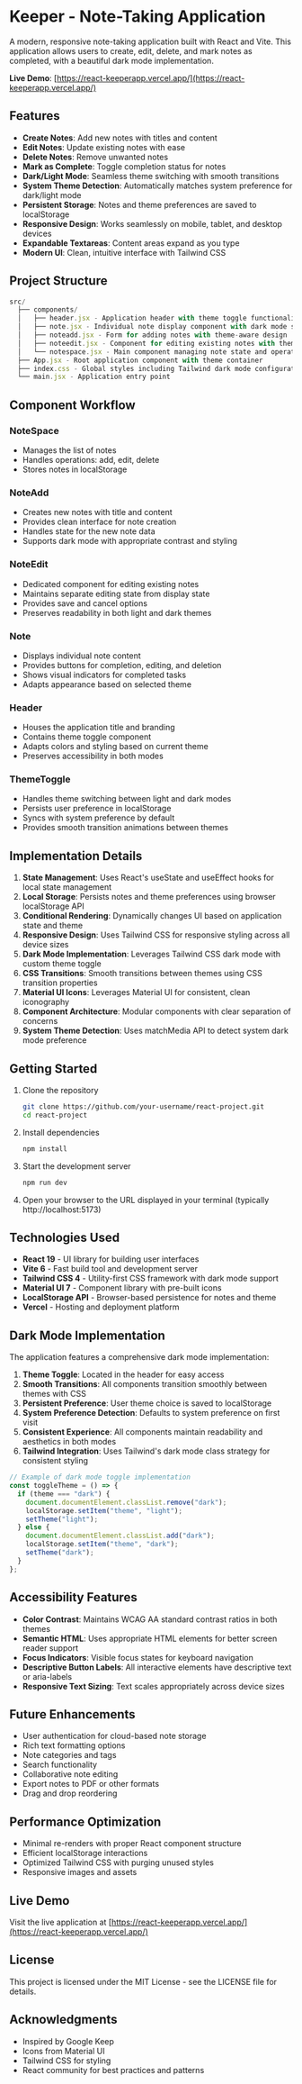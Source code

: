 # Keeper - Note-Taking Application

A modern, responsive note-taking application built with React and Vite. This application allows users to create, edit, delete, and mark notes as completed, with a beautiful dark mode implementation.

**Live Demo**: [https://react-keeperapp.vercel.app/](https://react-keeperapp.vercel.app/)


## Features

- **Create Notes**: Add new notes with titles and content
- **Edit Notes**: Update existing notes with ease
- **Delete Notes**: Remove unwanted notes
- **Mark as Complete**: Toggle completion status for notes
- **Dark/Light Mode**: Seamless theme switching with smooth transitions
- **System Theme Detection**: Automatically matches system preference for dark/light mode
- **Persistent Storage**: Notes and theme preferences are saved to localStorage
- **Responsive Design**: Works seamlessly on mobile, tablet, and desktop devices
- **Expandable Textareas**: Content areas expand as you type
- **Modern UI**: Clean, intuitive interface with Tailwind CSS

## Project Structure
```javascript
src/
  ├── components/
  │   ├── header.jsx - Application header with theme toggle functionality
  │   ├── note.jsx - Individual note display component with dark mode styling
  │   ├── noteadd.jsx - Form for adding notes with theme-aware design
  │   ├── noteedit.jsx - Component for editing existing notes with theme support
  │   └── notespace.jsx - Main component managing note state and operations
  ├── App.jsx - Root application component with theme container
  ├── index.css - Global styles including Tailwind dark mode configuration
  └── main.jsx - Application entry point
```

## Component Workflow

### NoteSpace

- Manages the list of notes
- Handles operations: add, edit, delete
- Stores notes in localStorage

### NoteAdd

- Creates new notes with title and content
- Provides clean interface for note creation
- Handles state for the new note data
- Supports dark mode with appropriate contrast and styling

### NoteEdit

- Dedicated component for editing existing notes
- Maintains separate editing state from display state
- Provides save and cancel options
- Preserves readability in both light and dark themes

### Note

- Displays individual note content
- Provides buttons for completion, editing, and deletion
- Shows visual indicators for completed tasks
- Adapts appearance based on selected theme

### Header

- Houses the application title and branding
- Contains theme toggle component
- Adapts colors and styling based on current theme
- Preserves accessibility in both modes

### ThemeToggle

- Handles theme switching between light and dark modes
- Persists user preference in localStorage
- Syncs with system preference by default
- Provides smooth transition animations between themes

## Implementation Details

1. **State Management**: Uses React's useState and useEffect hooks for local state management
2. **Local Storage**: Persists notes and theme preferences using browser localStorage API
3. **Conditional Rendering**: Dynamically changes UI based on application state and theme
4. **Responsive Design**: Uses Tailwind CSS for responsive styling across all device sizes
5. **Dark Mode Implementation**: Leverages Tailwind CSS dark mode with custom theme toggle
6. **CSS Transitions**: Smooth transitions between themes using CSS transition properties
7. **Material UI Icons**: Leverages Material UI for consistent, clean iconography
8. **Component Architecture**: Modular components with clear separation of concerns
9. **System Theme Detection**: Uses matchMedia API to detect system dark mode preference

## Getting Started

1. Clone the repository
   ```bash
   git clone https://github.com/your-username/react-project.git
   cd react-project
   ```

2. Install dependencies
   ```bash
   npm install
   ```

3. Start the development server
   ```bash
   npm run dev
   ```

4. Open your browser to the URL displayed in your terminal (typically http://localhost:5173)

## Technologies Used

- **React 19** - UI library for building user interfaces
- **Vite 6** - Fast build tool and development server
- **Tailwind CSS 4** - Utility-first CSS framework with dark mode support
- **Material UI 7** - Component library with pre-built icons
- **LocalStorage API** - Browser-based persistence for notes and theme
- **Vercel** - Hosting and deployment platform

## Dark Mode Implementation

The application features a comprehensive dark mode implementation:

1. **Theme Toggle**: Located in the header for easy access
2. **Smooth Transitions**: All components transition smoothly between themes with CSS
3. **Persistent Preference**: User theme choice is saved to localStorage
4. **System Preference Detection**: Defaults to system preference on first visit
5. **Consistent Experience**: All components maintain readability and aesthetics in both modes
6. **Tailwind Integration**: Uses Tailwind's dark mode class strategy for consistent styling

```jsx
// Example of dark mode toggle implementation
const toggleTheme = () => {
  if (theme === "dark") {
    document.documentElement.classList.remove("dark");
    localStorage.setItem("theme", "light");
    setTheme("light");
  } else {
    document.documentElement.classList.add("dark");
    localStorage.setItem("theme", "dark");
    setTheme("dark");
  }
};
```

## Accessibility Features

- **Color Contrast**: Maintains WCAG AA standard contrast ratios in both themes
- **Semantic HTML**: Uses appropriate HTML elements for better screen reader support
- **Focus Indicators**: Visible focus states for keyboard navigation
- **Descriptive Button Labels**: All interactive elements have descriptive text or aria-labels
- **Responsive Text Sizing**: Text scales appropriately across device sizes

## Future Enhancements

- User authentication for cloud-based note storage
- Rich text formatting options
- Note categories and tags
- Search functionality
- Collaborative note editing
- Export notes to PDF or other formats
- Drag and drop reordering

## Performance Optimization

- Minimal re-renders with proper React component structure
- Efficient localStorage interactions
- Optimized Tailwind CSS with purging unused styles
- Responsive images and assets

## Live Demo

Visit the live application at [https://react-keeperapp.vercel.app/](https://react-keeperapp.vercel.app/)

## License

This project is licensed under the MIT License - see the LICENSE file for details.

## Acknowledgments

- Inspired by Google Keep
- Icons from Material UI
- Tailwind CSS for styling
- React community for best practices and patterns
